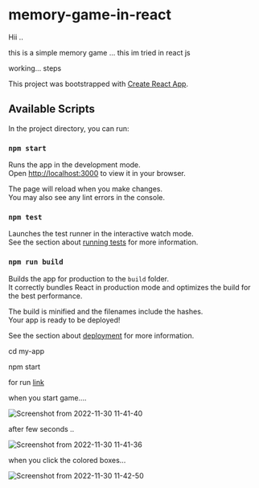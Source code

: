 # memory-game-in-react


Hii ..

this is a simple memory game ... this im tried in react js

working... steps



This project was bootstrapped with [Create React App](https://github.com/facebook/create-react-app).

## Available Scripts

In the project directory, you can run:

### `npm start`

Runs the app in the development mode.\
Open [http://localhost:3000](http://localhost:3000) to view it in your browser.

The page will reload when you make changes.\
You may also see any lint errors in the console.

### `npm test`

Launches the test runner in the interactive watch mode.\
See the section about [running tests](https://facebook.github.io/create-react-app/docs/running-tests) for more information.

### `npm run build`

Builds the app for production to the `build` folder.\
It correctly bundles React in production mode and optimizes the build for the best performance.

The build is minified and the filenames include the hashes.\
Your app is ready to be deployed!

See the section about [deployment](https://facebook.github.io/create-react-app/docs/deployment) for more information.


cd my-app

npm start

for run [link ](https://trying-vercel-anilikarikatti.vercel.app/) 



when you start game....




![Screenshot from 2022-11-30 11-41-40](https://user-images.githubusercontent.com/48754895/204721701-19bc313f-9191-41da-b8ad-c7d742655464.png)






after few seconds ..

![Screenshot from 2022-11-30 11-41-36](https://user-images.githubusercontent.com/48754895/204721761-685c4a68-e7f2-493d-bb02-b6d4db33f732.png)




when you click the colored boxes...


![Screenshot from 2022-11-30 11-42-50](https://user-images.githubusercontent.com/48754895/204721838-8316929c-fd2c-4075-9479-c1e530a0a7b7.png)



